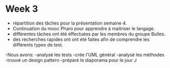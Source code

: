 # Week 3

- répartition des tâches pour la présentation semaine 4.
- Continuation du mooc Pharo pour apprendre à maitriser le langage.
- différentes tâches ont été éffectuées par les membres du groupe Bulles.
- des recherches rapides ont ont été faites afin de comprendre les différents types de test.

-Nous avons:
	-analysé les tests
	-crée l'UML général
	-analysé les méthodes
	-trouvé un design pattern
	-préparé le diaporama pour le jour J